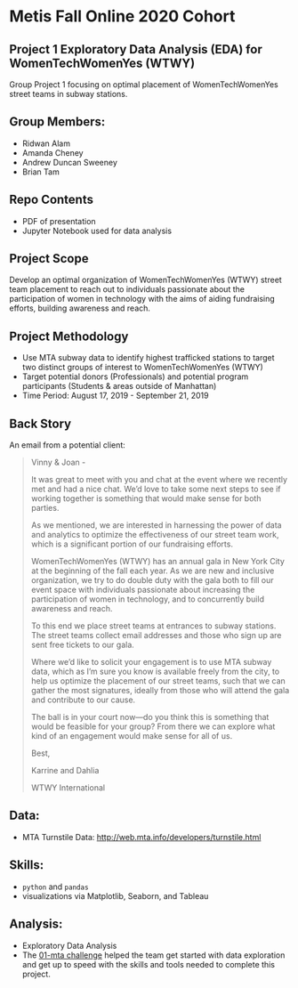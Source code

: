 # Metis Fall Online 2020 Cohort 
## Project 1 Exploratory Data Analysis (EDA) for WomenTechWomenYes (WTWY) 
Group Project 1 focusing on optimal placement of WomenTechWomenYes street teams in subway stations.

## Group Members:
* Ridwan Alam
* Amanda Cheney
* Andrew Duncan Sweeney
* Brian Tam

## Repo Contents 
* PDF of presentation
* Jupyter Notebook used for data analysis

## Project Scope 
Develop an optimal organization of WomenTechWomenYes (WTWY) street team placement to reach out to individuals passionate about the participation of women in technology with the aims of aiding fundraising efforts, building awareness and reach.

## Project Methodology
* Use MTA subway data to identify highest trafficked stations to target two distinct groups of interest to WomenTechWomenYes (WTWY)
* Target potential donors (Professionals) and potential program participants (Students & areas outside of Manhattan)
* Time Period: August 17, 2019 - September 21, 2019


## Back Story

An email from a potential client:

> Vinny & Joan -
>
> It was great to meet with you and chat at the event where we recently met and had a nice chat. We’d love to take some next steps to see if working together is something that would make sense for both parties.
>
> As we mentioned, we are interested in harnessing the power of data and analytics to optimize the effectiveness of our street team work, which is a significant portion of our fundraising efforts.
>
> WomenTechWomenYes (WTWY) has an annual gala in New York City at the beginning of the fall each year. As we are new and inclusive organization, we try to do double duty with the gala both to fill our event space with individuals passionate about increasing the participation of women in technology, and to concurrently build awareness and reach.
>
> To this end we place street teams at entrances to subway stations. The street teams collect email addresses and those who sign up are sent free tickets to our gala.
>
> Where we’d like to solicit your engagement is to use MTA subway data, which as I’m sure you know is available freely from the city, to help us optimize the placement of our street teams, such that we can gather the most signatures, ideally from those who will attend the gala and contribute to our cause.
>
> The ball is in your court now—do you think this is something that would be feasible for your group? From there we can explore what kind of an engagement would make sense for all of us.
>
> Best,
>
> Karrine and Dahlia
>
> WTWY International

## Data:

 * MTA Turnstile Data: http://web.mta.info/developers/turnstile.html 
  
## Skills:

 * `python` and `pandas`
 * visualizations via Matplotlib, Seaborn, and Tableau

## Analysis:

 * Exploratory Data Analysis
 * The [01-mta challenge](https://github.com/thisismetis/onl20_ds4/tree/master/challenges/challenges_questions/01-mta) helped the team get started with data exploration and get up to speed with the skills and tools needed to complete this project.

